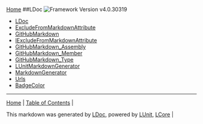 [Home](../README.md)
##LDoc
![Framework Version v4.0.30319](http://b.repl.ca/v1/Framework-Version%20v4.0.30319-blue.png "")
 - [LDoc](docs/LDoc.md)
 - [ExcludeFromMarkdownAttribute](docs/ExcludeFromMarkdownAttribute.md)
 - [GitHubMarkdown](docs/GitHubMarkdown.md)
 - [IExcludeFromMarkdownAttribute](docs/IExcludeFromMarkdownAttribute.md)
 - [GitHubMarkdown_Assembly](docs/GitHubMarkdown_Assembly.md)
 - [GitHubMarkdown_Member](docs/GitHubMarkdown_Member.md)
 - [GitHubMarkdown_Type](docs/GitHubMarkdown_Type.md)
 - [LUnitMarkdownGenerator](docs/LUnitMarkdownGenerator.md)
 - [MarkdownGenerator](docs/MarkdownGenerator.md)
 - [Urls](docs/Urls.md)
 - [BadgeColor](docs/BadgeColor.md)
---

[Home](../README.md) | [Table of Contents](../TableOfContents.md) | 


This markdown was generated by [LDoc](https://github.com/CodeSingularity/LDoc), powered by [LUnit](https://github.com/CodeSingularity/LUnit), [LCore](https://github.com/CodeSingularity/LCore) | 

